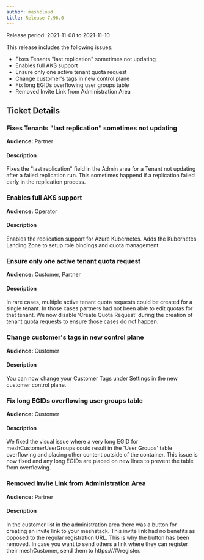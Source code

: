 ```yaml
---
author: meshcloud
title: Release 7.96.0
---
```


Release period: 2021-11-08 to 2021-11-10

This release includes the following issues:
* Fixes Tenants "last replication" sometimes not updating
* Enables full AKS support
* Ensure only one active tenant quota request
* Change customer's tags in new control plane
* Fix long EGIDs overflowing user groups table
* Removed Invite Link from Administration Area
<!--truncate-->

## Ticket Details
### Fixes Tenants "last replication" sometimes not updating
**Audience:** Partner


#### Description
Fixes the "last replication" field in the Admin area for a Tenant not updating after a 
failed replication run.
This sometimes happend if a replication failed early in the replication process.

### Enables full AKS support
**Audience:** Operator


#### Description
Enables the replication support for Azure Kubernetes.
Adds the Kubernetes Landing Zone to setup role bindings and
quota management.

### Ensure only one active tenant quota request
**Audience:** Customer, Partner


#### Description
In rare cases, multiple active tenant quota requests could be created for a single tenant. In those cases partners had not been able to edit quotas for that tenant. We now disable 'Create Quota Request' during the creation of tenant quota requests to ensure those cases do not happen.

### Change customer's tags in new control plane
**Audience:** Customer


#### Description
You can now change your Customer Tags under Settings in the new customer control plane.

### Fix long EGIDs overflowing user groups table
**Audience:** Customer


#### Description
We fixed the visual issue where a very long EGID for meshCustomerUserGroups could result in the 'User Groups' table overflowing and placing
other content outside of the container. This issue is now fixed and any long EGIDs are placed on new lines to prevent the table from overflowing.

### Removed Invite Link from Administration Area
**Audience:** Partner


#### Description
In the customer list in the administration area there was a button for creating an invite link to your meshstack.
This invite link had no benefits as opposed to the regular registration URL. This is why the button has been removed.
In case you want to send others a link where they can register their meshCustomer, send them to https://<your-meshstack>/#/register.

